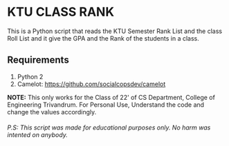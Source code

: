 KTU CLASS RANK 
==============

This is a Python script that reads the KTU Semester Rank List and the class Roll List and it give the GPA and the Rank of the students in a class.

Requirements
------------
1. Python 2
2. Camelot: https://github.com/socialcopsdev/camelot



**NOTE:** This only works for the Class of 22' of CS Department, College of Engineering Trivandrum. For Personal Use, Understand the code and change the values accordingly.
































###### P.S: This script was made for educational purposes only. No harm was intented on anybody.
